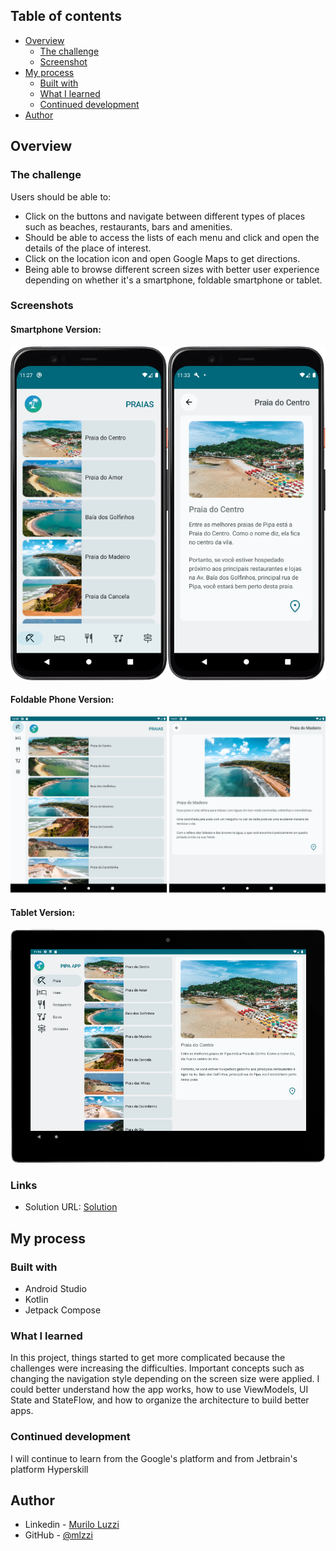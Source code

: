 ## Table of contents

- [Overview](#overview)
    - [The challenge](#the-challenge)
    - [Screenshot](#screenshots)
- [My process](#my-process)
    - [Built with](#built-with)
    - [What I learned](#what-i-learned)
    - [Continued development](#continued-development)
- [Author](#author)

## Overview

### The challenge

Users should be able to:

- Click on the buttons and navigate between different types of places such as beaches, restaurants, bars and amenities.
- Should be able to access the lists of each menu and click and open the details of the place of interest.
- Click on the location icon and open Google Maps to get directions.
- Being able to browse different screen sizes with better user experience depending on whether it's a smartphone, foldable smartphone or tablet.

### Screenshots

#### Smartphone Version:
![](./screenshot_smartphone.png)

#### Foldable Phone Version:
![](./screenshot_foldable.png)

#### Tablet Version:
![](./screenshot_tablet.png)

### Links

- Solution URL: [Solution](https://github.com/mlzzi/pipa-beach-app)

## My process

### Built with

- Android Studio
- Kotlin
- Jetpack Compose

### What I learned

In this project, things started to get more complicated because the challenges were increasing the difficulties.
Important concepts such as changing the navigation style depending on the screen size were applied.
I could better understand how the app works, how to use ViewModels, UI State and StateFlow, and how to organize the architecture to build better apps.

### Continued development

I will continue to learn from the Google's platform and from Jetbrain's platform Hyperskill

## Author

- Linkedin - [Murilo Luzzi](https://www.linkedin.com/in/muriloluzzi/)
- GitHub - [@mlzzi](https://github.com/mlzzi)